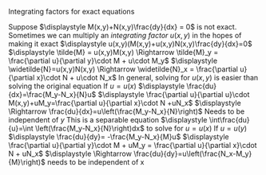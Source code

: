 Integrating factors for exact equations

Suppose $\displaystyle M(x,y)+N(x,y)\frac{dy}{dx} = 0$ is not exact. Sometimes we can multiply an *integrating factor* $u(x,y)$ in the hopes of making it exact
	$\displaystyle u(x,y)(M(x,y)+u(x,y)N(x,y)\frac{dy}{dx}=0$
	$\displaystyle \tilde{M} = u(x,y)M(x,y) \Rightarrow \tilde{M}_y = \frac{\partial u}{\partial y}\cdot M + u\cdot M_y$
	$\displaystyle \widetilde{N}=u(x,y)N(x,y) \Rightarrow \widetilde{N}_x = \frac{\partial u}{\partial x}\cdot N + u\cdot N_x$
	In general, solving for $u(x,y)$ is easier than solving the original equation
		If $u=u(x)$
			$\displaystyle \frac{du}{dx}=\frac{M_y-N_x}{N}u$
				$\displaystyle \frac{\partial u}{\partial u}\cdot M(x,y)+uM_y=\frac{\partial u}{\partial x}\cdot N +uN_x$
				$\displaystyle \Rightarrow \frac{du}{dx}=u\left(\frac{M_y-N_x}{N}\right)$ Needs to be independent of $y$
				This is a separable equation
					$\displaystyle \int\frac{du}{u}=\int \left(\frac{M_y-N_x}{N}\right)dx$ to solve for $u=u(x)$
		If $u=u(y)$
			$\displaystyle \frac{du}{dy}= -\frac{M_y-N_x}{M}u$
				$\displaystyle \frac{\partial u}{\partial y}\cdot M + uM_y = \frac{\partial u}{\partial x}\cdot N + uN_x$
				$\displaystyle \Rightarrow \frac{du}{dy}=u\left(\frac{N_x-M_y}{M}\right)$ needs to be independent of x

